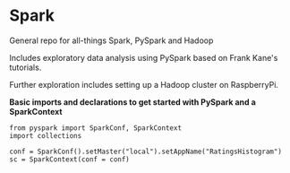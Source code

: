 # Spark
General repo for all-things Spark, PySpark and Hadoop

Includes exploratory data analysis using PySpark based on Frank Kane's tutorials.

Further exploration includes setting up a Hadoop cluster on RaspberryPi.


**Basic imports and declarations to get started with PySpark and a SparkContext**

`from pyspark import SparkConf, SparkContext`  
`import collections`  

`conf = SparkConf().setMaster("local").setAppName("RatingsHistogram")`  
`sc = SparkContext(conf = conf)`  